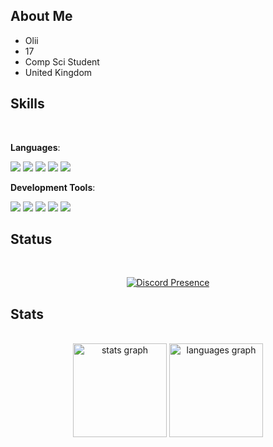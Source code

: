 <h2>About Me</b></h2>

- Olii
- 17
- Comp Sci Student
- United Kingdom

<h2>Skills</b></h2>
<br>

<p><strong>Languages</strong>:</p>
<p>
<img src="https://img.shields.io/badge/lua-0078d7.svg?style=for-the-badge&amp;logo=lua&amp;logoColor=white">
<img src="https://img.shields.io/badge/Python-14354C.svg?style=for-the-badge&amp;logo=python&amp;logoColor=white">
<img src="https://img.shields.io/badge/JavaScript%20-%23F7DF1E.svg?style=for-the-badge&amp;logo=javascript&amp;logoColor=black">
<img src="https://img.shields.io/badge/HTML5%20-%23E34F26.svg?style=for-the-badge&amp;logo=html5&amp;logoColor=white">
<img src="https://img.shields.io/badge/CSS%20-0078d7.svg?style=for-the-badge&amp;logo=css3&amp;logoColor=white">
</p>

<p><strong>Development Tools</strong>:</p>
<p>
<img src="https://img.shields.io/badge/Visual%20Studio%20Code-0078d7.svg?style=for-the-badge&amp;logo=visual-studio-code&amp;logoColor=white">
<img src="https://img.shields.io/badge/Visual%20Studio-8D7ACF.svg?style=for-the-badge&amp;logo=visual-studio&amp;logoColor=white">
<img src="https://img.shields.io/badge/github-%23121011.svg?style=for-the-badge&amp;logo=github&amp;logoColor=white">
<img src="https://img.shields.io/badge/Git-F05033.svg?style=for-the-badge&amp;logo=git&amp;logoColor=white">
<img src="https://img.shields.io/badge/Terminal-000000?style=for-the-badge&amp;logo=gnu-bash&amp;logoColor=white">
</p>

<h2>Status</b></h2>
<br>

<p align="center">
  <a href="https://discord.com/users/1057318002577637426">
    <img src="https://lanyard-profile-readme.vercel.app/api/1057318002577637426?bg=0&amp;&amp;animated=true&amp;idleMessage=definitely%20devin&amp;borderRadius=15px&amp;hideDiscrim=false" alt="Discord Presence">
  </a>
</p>

<h2> Stats </b></h2>
<br>

<div align="center">
  <img src="https://github-readme-stats.vercel.app/api?username=oliidev&hide_title=false&hide_rank=false&show_icons=true&include_all_commits=true&count_private=true&disable_animations=false&theme=radical&locale=en&hide_border=false&order=1" height="150" alt="stats graph"  />
  <img src="https://github-readme-stats.vercel.app/api/top-langs?username=oliidev&locale=en&hide_title=false&layout=compact&card_width=320&langs_count=5&theme=radical&hide_border=false&order=2" height="150" alt="languages graph"  />
</div>

###
###

###
